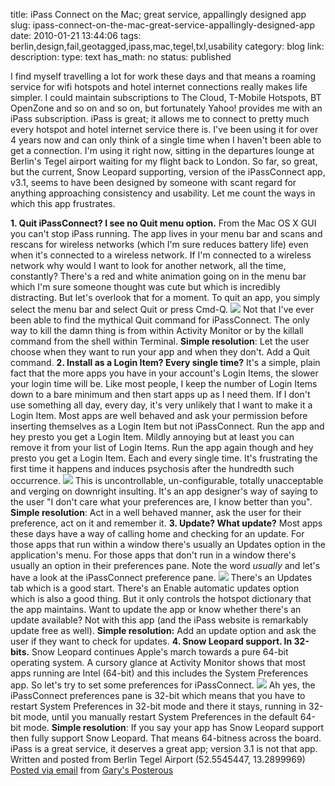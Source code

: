 title: iPass Connect on the Mac; great service, appallingly designed app
slug: ipass-connect-on-the-mac-great-service-appallingly-designed-app
date: 2010-01-21 13:44:06
tags: berlin,design,fail,geotagged,ipass,mac,tegel,txl,usability
category: blog
link: 
description: 
type: text
has_math: no
status: published

I find myself travelling a lot for work these days and that means a roaming service for wifi hotspots and hotel internet connections really makes life simpler. I could maintain subscriptions to The Cloud, T-Mobile Hotspots, BT OpenZone and so on and so on, but fortunately Yahoo! provides me with an iPass subscription.
iPass is great; it allows me to connect to pretty much every hotspot and hotel internet service there is. I've been using it for over 4 years now and can only think of a single time when I haven't been able to get a connection. I'm using it right now, sitting in the departures lounge at Berlin's Tegel airport waiting for my flight back to London.
So far, so great, but the current, Snow Leopard supporting, version of the iPassConnect app, v3.1, seems to have been designed by someone with scant regard for anything approaching consistency and usability. Let me count the ways in which this app frustrates.

<!-- TEASER_END -->

**1. Quit iPassConnect? I see no Quit menu option.**
From the Mac OS X GUI you can't stop iPass running. The app lives in your menu bar and scans and rescans for wireless networks (which I'm sure reduces battery life) even when it's connected to a wireless network. If I'm connected to a wireless network why would I want to look for another network, all the time, constantly? There's a red and white animation going on in the menu bar which I'm sure someone thought was cute but which is incredibly distracting. But let's overlook that for a moment. To quit an app, you simply select the menu bar and select Quit or press Cmd-Q.
![](http://posterous.com/getfile/files.posterous.com/vicchi/M2rmMdozcjkEwkYuyZfwYzUXOPSK5taDUehuYiLlxUAAtRKuQTnpXTGG1jvn/iPass_Menu_Bar.jpg)
Not that I've ever been able to find the mythical Quit command for iPassConnect. The only way to kill the damn thing is from within Activity Monitor or by the killall command from the shell within Terminal.
**Simple resolution**: Let the user choose when they want to run your app and when they don't. Add a Quit command.
**2. Install as a Login Item? Every single time?**
It's a simple, plain fact that the more apps you have in your account's Login Items, the slower your login time will be. Like most people, I keep the number of Login Items down to a bare minimum and then start apps up as I need them. If I don't use something all day, every day, it's very unlikely that I want to make it a Login Item. Most apps are well behaved and ask your permission before inserting themselves as a Login Item but not iPassConnect. Run the app and hey presto you get a Login Item. Mildly annoying but at least you can remove it from your list of Login Items. Run the app again though and hey presto you get a Login Item. Each and every single time. It's frustrating the first time it happens and induces psychosis after the hundredth such occurrence.
[![](http://posterous.com/getfile/files.posterous.com/vicchi/3kWM6RqFHNXtbL1LokJ1iFX9TJN3GY7cqhUuxrMVlKnJXG5Arvwy0aHK1eMm/iPass_Login_Items.jpeg.scaled.500.jpg)](http://posterous.com/getfile/files.posterous.com/vicchi/x727aqjHxozK2oi53kzIBrnUq8dXJpUZphPe41DKMPvJdMBxhu3s6gK1JHcm/iPass_Login_Items.jpeg "http://posterous.com/getfile/files.posterous.com/vicchi/x727aqjHxozK2oi53kzIBrnUq8dXJpUZphPe41DKMPvJdMBxhu3s6gK1JHcm/iPass_Login_Items.jpeg")
This is uncontrollable, un-configurable, totally unacceptable and verging on downright insulting. It's an app designer's way of saying to the user "I don't care what your preferences are, I know better than you".
**Simple resolution**: Act in a well behaved manner, ask the user for their preference, act on it and remember it.
**3. Update? What update?**
Most apps these days have a way of calling home and checking for an update. For those apps that run within a window there's usually an Updates option in the application's menu. For those apps that don't run in a window there's usually an option in their preferences pane. Note the word *usually* and let's have a look at the iPassConnect preference pane.
[![](http://posterous.com/getfile/files.posterous.com/vicchi/Q6opD2FzlrHKHfI9enl3E7m9yeS0zSK0u26Udj0Xhk149sUnjkdd4aAGp0ah/iPass_Preferences_Updates.jpeg.scaled.500.jpg)](http://posterous.com/getfile/files.posterous.com/vicchi/5RJeKNt1NSHEwszaMtdlpKtd5hj6ODPOYNYEGkQ7Mvt4yXHsfAxTYSYrmMsd/iPass_Preferences_Updates.jpeg "http://posterous.com/getfile/files.posterous.com/vicchi/5RJeKNt1NSHEwszaMtdlpKtd5hj6ODPOYNYEGkQ7Mvt4yXHsfAxTYSYrmMsd/iPass_Preferences_Updates.jpeg")
There's an Updates tab which is a good start. There's an Enable automatic updates option which is also a good thing. But it only controls the hotspot dictionary that the app maintains. Want to update the app or know whether there's an update available? Not with this app (and the iPass website is remarkably update free as well).
**Simple resolution:** Add an update option and ask the user if they want to check for updates.
**4. Snow Leopard support. In 32-bits.**
Snow Leopard continues Apple's march towards a pure 64-bit operating system. A cursory glance at Activity Monitor shows that most apps running are Intel (64-bit) and this includes the System Preferences app. So let's try to set some preferences for iPassConnect.
[![](http://posterous.com/getfile/files.posterous.com/vicchi/VQRB5T7HxXXQ6owrN8R26yziLgFfXD96qkdbcOUNNROlDLUxIHBg0uqCfJoO/iPass_Preferences.jpeg.scaled.500.jpg)](http://posterous.com/getfile/files.posterous.com/vicchi/GHVwLgXt4APm1eglxRMNOr5d101L2vNOC9HJLPgyHdv3WcYzk6lC6Ow9i1lP/iPass_Preferences.jpeg "http://posterous.com/getfile/files.posterous.com/vicchi/GHVwLgXt4APm1eglxRMNOr5d101L2vNOC9HJLPgyHdv3WcYzk6lC6Ow9i1lP/iPass_Preferences.jpeg")
Ah yes, the iPassConnect preferences pane is 32-bit which means that you have to restart System Preferences in 32-bit mode and there it stays, running in 32-bit mode, until you manually restart System Preferences in the default 64-bit mode.
**Simple resolution**: If you say your app has Snow Leopard support then fully support Snow Leopard. That means 64-bitness across the board.
iPass is a great service, it deserves a great app; version 3.1 is not that app.
Written and posted from Berlin Tegel Airport (52.5545447, 13.2899969)
[Posted via email](http://posterous.com "http://posterous.com") from [Gary's Posterous](http://vicchi.posterous.com/ipass-connect-on-the-mac-great-service-appall "http://vicchi.posterous.com/ipass-connect-on-the-mac-great-service-appall")




